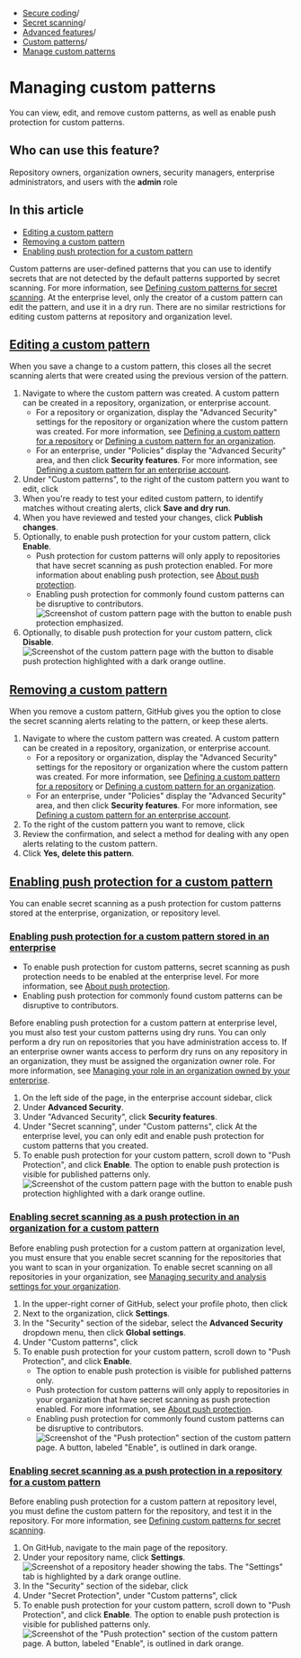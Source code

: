   * [Secure coding](https://docs.github.com/en/code-security "Secure coding")/
  * [Secret scanning](https://docs.github.com/en/code-security/secret-scanning "Secret scanning")/
  * [Advanced features](https://docs.github.com/en/code-security/secret-scanning/using-advanced-secret-scanning-and-push-protection-features "Advanced features")/
  * [Custom patterns](https://docs.github.com/en/code-security/secret-scanning/using-advanced-secret-scanning-and-push-protection-features/custom-patterns "Custom patterns")/
  * [Manage custom patterns](https://docs.github.com/en/code-security/secret-scanning/using-advanced-secret-scanning-and-push-protection-features/custom-patterns/managing-custom-patterns "Manage custom patterns")


# Managing custom patterns
You can view, edit, and remove custom patterns, as well as enable push protection for custom patterns.
## Who can use this feature?
Repository owners, organization owners, security managers, enterprise administrators, and users with the **admin** role
## In this article
  * [Editing a custom pattern](https://docs.github.com/en/code-security/secret-scanning/using-advanced-secret-scanning-and-push-protection-features/custom-patterns/managing-custom-patterns#editing-a-custom-pattern)
  * [Removing a custom pattern](https://docs.github.com/en/code-security/secret-scanning/using-advanced-secret-scanning-and-push-protection-features/custom-patterns/managing-custom-patterns#removing-a-custom-pattern)
  * [Enabling push protection for a custom pattern](https://docs.github.com/en/code-security/secret-scanning/using-advanced-secret-scanning-and-push-protection-features/custom-patterns/managing-custom-patterns#enabling-push-protection-for-a-custom-pattern)


Custom patterns are user-defined patterns that you can use to identify secrets that are not detected by the default patterns supported by secret scanning. For more information, see [Defining custom patterns for secret scanning](https://docs.github.com/en/code-security/secret-scanning/using-advanced-secret-scanning-and-push-protection-features/custom-patterns/defining-custom-patterns-for-secret-scanning).
At the enterprise level, only the creator of a custom pattern can edit the pattern, and use it in a dry run. There are no similar restrictions for editing custom patterns at repository and organization level.
## [Editing a custom pattern](https://docs.github.com/en/code-security/secret-scanning/using-advanced-secret-scanning-and-push-protection-features/custom-patterns/managing-custom-patterns#editing-a-custom-pattern)
When you save a change to a custom pattern, this closes all the secret scanning alerts that were created using the previous version of the pattern.
  1. Navigate to where the custom pattern was created. A custom pattern can be created in a repository, organization, or enterprise account.
     * For a repository or organization, display the "Advanced Security" settings for the repository or organization where the custom pattern was created. For more information, see [Defining a custom pattern for a repository](https://docs.github.com/en/code-security/secret-scanning/using-advanced-secret-scanning-and-push-protection-features/custom-patterns/defining-custom-patterns-for-secret-scanning#defining-a-custom-pattern-for-a-repository) or [Defining a custom pattern for an organization](https://docs.github.com/en/code-security/secret-scanning/using-advanced-secret-scanning-and-push-protection-features/custom-patterns/defining-custom-patterns-for-secret-scanning#defining-a-custom-pattern-for-an-organization).
     * For an enterprise, under "Policies" display the "Advanced Security" area, and then click **Security features**. For more information, see [Defining a custom pattern for an enterprise account](https://docs.github.com/en/code-security/secret-scanning/using-advanced-secret-scanning-and-push-protection-features/custom-patterns/defining-custom-patterns-for-secret-scanning#defining-a-custom-pattern-for-an-enterprise-account).
  2. Under "Custom patterns", to the right of the custom pattern you want to edit, click 
  3. When you're ready to test your edited custom pattern, to identify matches without creating alerts, click **Save and dry run**.
  4. When you have reviewed and tested your changes, click **Publish changes**.
  5. Optionally, to enable push protection for your custom pattern, click **Enable**.
     * Push protection for custom patterns will only apply to repositories that have secret scanning as push protection enabled. For more information about enabling push protection, see [About push protection](https://docs.github.com/en/code-security/secret-scanning/protecting-pushes-with-secret-scanning).
     * Enabling push protection for commonly found custom patterns can be disruptive to contributors.
![Screenshot of custom pattern page with the button to enable push protection emphasized.](https://docs.github.com/assets/cb-20409/images/help/repository/secret-scanning-custom-pattern-enable-push-protection.png)
  6. Optionally, to disable push protection for your custom pattern, click **Disable**.
![Screenshot of the custom pattern page with the button to disable push protection highlighted with a dark orange outline.](https://docs.github.com/assets/cb-20669/images/help/repository/secret-scanning-disable-push-protection-custom-pattern.png)


## [Removing a custom pattern](https://docs.github.com/en/code-security/secret-scanning/using-advanced-secret-scanning-and-push-protection-features/custom-patterns/managing-custom-patterns#removing-a-custom-pattern)
When you remove a custom pattern, GitHub gives you the option to close the secret scanning alerts relating to the pattern, or keep these alerts.
  1. Navigate to where the custom pattern was created. A custom pattern can be created in a repository, organization, or enterprise account. 
     * For a repository or organization, display the "Advanced Security" settings for the repository or organization where the custom pattern was created. For more information, see [Defining a custom pattern for a repository](https://docs.github.com/en/code-security/secret-scanning/using-advanced-secret-scanning-and-push-protection-features/custom-patterns/defining-custom-patterns-for-secret-scanning#defining-a-custom-pattern-for-a-repository) or [Defining a custom pattern for an organization](https://docs.github.com/en/code-security/secret-scanning/using-advanced-secret-scanning-and-push-protection-features/custom-patterns/defining-custom-patterns-for-secret-scanning#defining-a-custom-pattern-for-an-organization).
     * For an enterprise, under "Policies" display the "Advanced Security" area, and then click **Security features**. For more information, see [Defining a custom pattern for an enterprise account](https://docs.github.com/en/code-security/secret-scanning/using-advanced-secret-scanning-and-push-protection-features/custom-patterns/defining-custom-patterns-for-secret-scanning#defining-a-custom-pattern-for-an-enterprise-account).
  2. To the right of the custom pattern you want to remove, click 
  3. Review the confirmation, and select a method for dealing with any open alerts relating to the custom pattern.
  4. Click **Yes, delete this pattern**.


## [Enabling push protection for a custom pattern](https://docs.github.com/en/code-security/secret-scanning/using-advanced-secret-scanning-and-push-protection-features/custom-patterns/managing-custom-patterns#enabling-push-protection-for-a-custom-pattern)
You can enable secret scanning as a push protection for custom patterns stored at the enterprise, organization, or repository level.
### [Enabling push protection for a custom pattern stored in an enterprise](https://docs.github.com/en/code-security/secret-scanning/using-advanced-secret-scanning-and-push-protection-features/custom-patterns/managing-custom-patterns#enabling-push-protection-for-a-custom-pattern-stored-in-an-enterprise)
  * To enable push protection for custom patterns, secret scanning as push protection needs to be enabled at the enterprise level. For more information, see [About push protection](https://docs.github.com/en/code-security/secret-scanning/protecting-pushes-with-secret-scanning#enabling-secret-scanning-as-a-push-protection-for-your-enterprise).
  * Enabling push protection for commonly found custom patterns can be disruptive to contributors.


Before enabling push protection for a custom pattern at enterprise level, you must also test your custom patterns using dry runs. You can only perform a dry run on repositories that you have administration access to. If an enterprise owner wants access to perform dry runs on any repository in an organization, they must be assigned the organization owner role. For more information, see [Managing your role in an organization owned by your enterprise](https://docs.github.com/en/enterprise-cloud@latest/admin/user-management/managing-organizations-in-your-enterprise/managing-your-role-in-an-organization-owned-by-your-enterprise).
  1. On the left side of the page, in the enterprise account sidebar, click 
  2. Under **Advanced Security**.
  3. Under "Advanced Security", click **Security features**.
  4. Under "Secret scanning", under "Custom patterns", click 
At the enterprise level, you can only edit and enable push protection for custom patterns that you created.
  5. To enable push protection for your custom pattern, scroll down to "Push Protection", and click **Enable**.
The option to enable push protection is visible for published patterns only.
![Screenshot of the custom pattern page with the button to enable push protection highlighted with a dark orange outline.](https://docs.github.com/assets/cb-20409/images/help/repository/secret-scanning-custom-pattern-enable-push-protection.png)


### [Enabling secret scanning as a push protection in an organization for a custom pattern](https://docs.github.com/en/code-security/secret-scanning/using-advanced-secret-scanning-and-push-protection-features/custom-patterns/managing-custom-patterns#enabling-secret-scanning-as-a-push-protection-in-an-organization-for-a-custom-pattern)
Before enabling push protection for a custom pattern at organization level, you must ensure that you enable secret scanning for the repositories that you want to scan in your organization. To enable secret scanning on all repositories in your organization, see [Managing security and analysis settings for your organization](https://docs.github.com/en/organizations/keeping-your-organization-secure/managing-security-settings-for-your-organization/managing-security-and-analysis-settings-for-your-organization).
  1. In the upper-right corner of GitHub, select your profile photo, then click 
  2. Next to the organization, click **Settings**.
  3. In the "Security" section of the sidebar, select the **Advanced Security** dropdown menu, then click **Global settings**.
  4. Under "Custom patterns", click 
  5. To enable push protection for your custom pattern, scroll down to "Push Protection", and click **Enable**.
     * The option to enable push protection is visible for published patterns only.
     * Push protection for custom patterns will only apply to repositories in your organization that have secret scanning as push protection enabled. For more information, see [About push protection](https://docs.github.com/en/code-security/secret-scanning/protecting-pushes-with-secret-scanning#enabling-secret-scanning-as-a-push-protection-for-an-organization).
     * Enabling push protection for commonly found custom patterns can be disruptive to contributors.
![Screenshot of the "Push protection" section of the custom pattern page. A button, labeled "Enable", is outlined in dark orange.](https://docs.github.com/assets/cb-20409/images/help/repository/secret-scanning-custom-pattern-enable-push-protection.png)


### [Enabling secret scanning as a push protection in a repository for a custom pattern](https://docs.github.com/en/code-security/secret-scanning/using-advanced-secret-scanning-and-push-protection-features/custom-patterns/managing-custom-patterns#enabling-secret-scanning-as-a-push-protection-in-a-repository-for-a-custom-pattern)
Before enabling push protection for a custom pattern at repository level, you must define the custom pattern for the repository, and test it in the repository. For more information, see [Defining custom patterns for secret scanning](https://docs.github.com/en/code-security/secret-scanning/using-advanced-secret-scanning-and-push-protection-features/custom-patterns/defining-custom-patterns-for-secret-scanning#defining-a-custom-pattern-for-a-repository).
  1. On GitHub, navigate to the main page of the repository.
  2. Under your repository name, click **Settings**.
![Screenshot of a repository header showing the tabs. The "Settings" tab is highlighted by a dark orange outline.](https://docs.github.com/assets/cb-28260/images/help/repository/repo-actions-settings.png)
  3. In the "Security" section of the sidebar, click 
  4. Under "Secret Protection", under "Custom patterns", click 
  5. To enable push protection for your custom pattern, scroll down to "Push Protection", and click **Enable**.
The option to enable push protection is visible for published patterns only.
![Screenshot of the "Push protection" section of the custom pattern page. A button, labeled "Enable", is outlined in dark orange.](https://docs.github.com/assets/cb-20409/images/help/repository/secret-scanning-custom-pattern-enable-push-protection.png)



